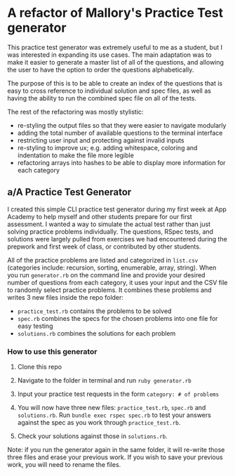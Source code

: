 # A refactor of Mallory's Practice Test generator

This practice test generator was extremely useful to me as a student, but I was interested in expanding its use cases. The main adaptation was to make it easier to generate a master list of all of the questions, and allowing the user to have the option to order the questions alphabetically.

The purpose of this is to be able to create an index of the questions that is easy to cross reference to individual solution and spec files, as well as having the ability to run the combined spec file on all of the tests.

The rest of the refactoring was mostly stylistic:
- re-styling the output files so that they were easier to navigate modularly
- adding the total number of available questions to the terminal interface
- restricting user input and protecting against invalid inputs
- re-styling to improve ux; e.g. adding whitespace, coloring and indentation to make the file more legible
- refactoring arrays into hashes to be able to display more information for each category






## a/A Practice Test Generator

I created this simple CLI practice test generator during my first week at App Academy to help myself and other students prepare for our first assessment. I wanted a way to simulate the actual test rather than just solving practice problems individually. The questions, RSpec tests, and solutions were largely pulled from exercises we had encountered during the prepwork and first week of class, or contributed by other students.


All of the practice problems are listed and categorized in `list.csv` (categories include: recursion, sorting, enumerable, array, string). When you run `generator.rb` on the command line and provide your desired number of questions from each category, it uses your input and the CSV file to randomly select practice problems. It combines these problems and writes 3 new files inside the repo folder:
* `practice_test.rb` contains the problems to be solved
* `spec.rb` combines the specs for the chosen problems into one file for easy testing
* `solutions.rb` combines the solutions for each problem

### How to use this generator

1. Clone this repo

2. Navigate to the folder in terminal and run
`ruby generator.rb`

3. Input your practice test requests in the form `category: # of problems`

4. You will now have three new files: `practice_test.rb`, `spec.rb` and `solutions.rb`. Run `bundle exec rspec spec.rb` to test your answers against the spec as you work through `practice_test.rb`.

5. Check your solutions against those in `solutions.rb`.

Note: if you run the generator again in the same folder, it will re-write those three files and erase your previous work. If you wish to save your previous work, you will need to rename the files.
